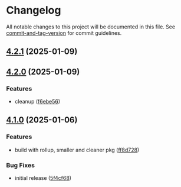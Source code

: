 # Changelog

All notable changes to this project will be documented in this file. See [commit-and-tag-version](https://github.com/absolute-version/commit-and-tag-version) for commit guidelines.

## [4.2.1](https://github.com/Liquid-JS/fragql/compare/v4.2.0...v4.2.1) (2025-01-09)

## [4.2.0](https://github.com/Liquid-JS/fragql/compare/v4.1.0...v4.2.0) (2025-01-09)


### Features

* cleanup ([f6ebe56](https://github.com/Liquid-JS/fragql/commit/f6ebe56562f2b316bbcc61bcd246f0c2e2abde13))

## [4.1.0](https://github.com/Liquid-JS/fragql/compare/v4.0.7...v4.1.0) (2025-01-06)


### Features

* build with rollup, smaller and cleaner pkg ([ff8d728](https://github.com/Liquid-JS/fragql/commit/ff8d7287d2b6967b633ad77f322cf1c56a59de75))


### Bug Fixes

* initial release ([5f4cf68](https://github.com/Liquid-JS/fragql/commit/5f4cf6872f013c16af98ec975a3529b942ed4779))
